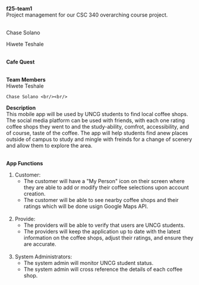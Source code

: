 **f25-team1** <br/>
Project management for our CSC 340 overarching course project.<br/>
<br/>

Chase Solano <br/>

Hiwete Teshale <br/><br/>

**Cafe Quest** <br/><br/>

**Team Members** <br/>
    Hiwete Teshale <br/>
    
    Chase Solano <br/><br/>

**Description** <br/>
This mobile app will be used by UNCG students to find local coffee shops. The social media platform can be used with friends, with each one rating coffee shops they went to and the study-ability, comfrot, accessibility, and of course, taste of the coffee. The app will help students find anew places outside of campus to study and mingle with freinds for a change of scenery and allow them to explore the area. <br/><br/>

**App Functions** <br/>
1. Customer: <br/>
    - The customer will have a "My Person" icon on their screen where they are able to add or modify their coffee selections upon account creation. <br/>
    - The customer will be able to see nearby coffee shops and their ratings which will be done usign Google Maps API. <br/><br/>
2. Provide: <br/>
    - The providers will be able to verify that users are UNCG students. <br/>
    - The providers will keep the application up to date with the latest information on the coffee shops, adjust their ratings, and ensure they are accurate. <br/><br/>
3. System Administrators: <br/>
    - The system admin will monitor UNCG student status. <br/>
    - The system admin will cross reference the details of each coffee shop.
 
 






